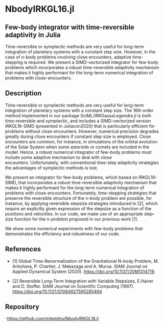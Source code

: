 # NbodyIRKGL16.jl

## **Few-body integrator with time-reversible adaptivity in Julia**

Time-reversible or symplectic methods are very useful for long-term integration of planetary systems with a constant step size. However, in the case of n-body problems involving close encounters, adaptive time-stepping is required. We present a SIMD-vectorized integrator for few-body problems which incorporates a robust time-reversible adaptivity mechanism that makes it highly performant for the long-term numerical integration of problems with close-encounters.


## Description


Time-reversible or symplectic methods are very useful for long-term integration of planetary systems with a constant step size. The 16th order method implemented in our package SciML/IRKGaussLegendre.jl is both time-reversible and symplectic, and includes a SIMD-vectorized version IRKGL16-SIMD (presented in Juliacon2020) that is particularly efficient for problems without close encounters. However, numerical precision degrades greatly during close encounters if constant step size is employed. Close encounters are common, for instance, in simulations of the orbital evolution of the Solar System when some asteroids or comets are included in the model. Hence, a robust numerical integrator of few-body problems must include some adaptive mechanism to deal with close encounters. Unfortunately, with conventional time-step adaptivity strategies the advantages of symplectic methods is lost. 

We present an integrator for few-body problems, which based on IRKGL16-SIMD, that incorporates a robust time-reversible adaptivity mechanism that makes it highly performant for the long-term numerical integration of problems with close-encounters. Fortunately, time-stepping strategies that preserve the reversible structure of the n-body problem are possible, for instance, by applying reversible stepsize strategies introduced in [2], which require an explicitly given expression of the stepsize as a function of the positions and velocities. In our code, we make use of an appropriate step-size function for the n-problem proposed in our previous work [1].

We show some numerical experiments with few-body problems that demonstrates the efficiency and robustness of our code.


## References


- [1] Global Time-Renormalization of the Gravitational N-body Problem, M. Antoñana, P. Chartier, J. Makazaga and A. Murua. SIAM Journal on Applied Dynamical System (2020). https://doi.org/10.1137/20M1314719.

- [2] Reversible Long-Term Integration with Variable Stepsizes,  E.Hairer and  D. Stoffer.
SIAM Journal on Scientific Computing (1997).
https://doi.org/10.1137/S1064827595285494

## Repository

-https://github.com/mikelehu/NbodyIRKGL16.jl



